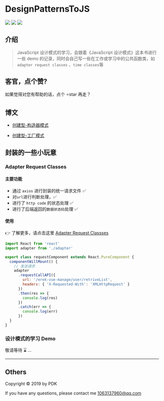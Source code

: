 # DesignPatternsToJS

![](https://img.shields.io/badge/JavaScript-blue.svg)
![](https://img.shields.io/badge/Design_patterns-orange.svg)
![](https://img.shields.io/badge/axios-0.19.0-red.svg)

## 介绍

> JavaScript 设计模式的学习，会跟着《JavaScript 设计模式》这本书进行一些 demo 的记录，同时会自己写一些在工作或学习中的公共函数类，如 `adapter request classes` 、`time classes`等

## 客官，点个赞?

如果觉得对您有帮助的话，点个 ⭐star 再走？

## 博文

- [创建型-构造器模式](./创建型-构造器模式.md)

- [创建型-工厂模式](./创建型-创建型-工厂模式.md)

## 封装的一些小玩意

### Adapter Request Classes

#### 主要功能

- 通过 `axios` 进行封装的统一请求文件 ✅
- 对`url`进行判断处理，✅
- 进行了 `http code` 的状态处理 ✅
- 进行了后端返回的`数据状态码`处理 ✅

#### 使用

👉 了解更多，请点击这里 [Adapter Request Classses](./commonClasses/adapterAPI/README.md)

```javascript
import React from 'react'
import adapter from './adapter'

export class requestComponent extends React.PureComponent {
  componentWillMount() {
    // 发送请求
    adapter
      .requestCallAPI({
        url: '/erek-vue-manage/user/retriveList',
        headers: { 'X-Requested-With': 'XMLHttpRequest' }
      })
      .then(res => {
        console.log(res)
      })
      .catch(err => {
        console.log(err)
      })
  }
}
```

### 设计模式的学习 Demo

敬请等待 ⌛️ ...

---

## Others

Copyright © 2019 by PDK

If you have any questions, please contact me 1063137960@qq.com

